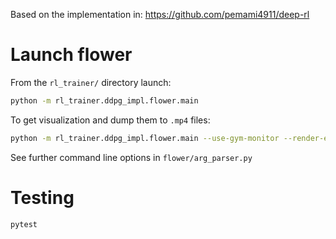Based on the implementation in: https://github.com/pemami4911/deep-rl
# Launch flower
From the ``rl_trainer/`` directory launch:
```bash
python -m rl_trainer.ddpg_impl.flower.main
```
To get visualization and dump them to ``.mp4`` files:
```bash
python -m rl_trainer.ddpg_impl.flower.main --use-gym-monitor --render-env
```
See further command line options in ``flower/arg_parser.py``

# Testing

```bash
pytest
```